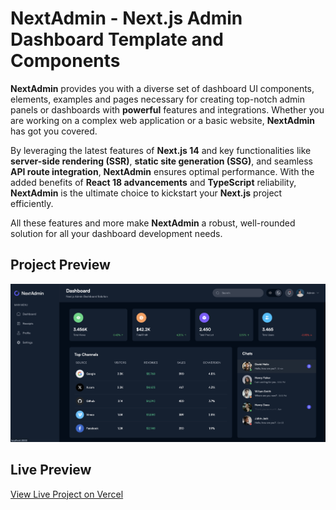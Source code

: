 # NextAdmin - Next.js Admin Dashboard Template and Components

**NextAdmin** provides you with a diverse set of dashboard UI components, elements, examples and pages necessary for creating top-notch admin panels or dashboards with **powerful** features and integrations. Whether you are working on a complex web application or a basic website, **NextAdmin** has got you covered.

By leveraging the latest features of **Next.js 14** and key functionalities like **server-side rendering (SSR)**, **static site generation (SSG)**, and seamless **API route integration**, **NextAdmin** ensures optimal performance. With the added benefits of **React 18 advancements** and **TypeScript** reliability, **NextAdmin** is the ultimate choice to kickstart your **Next.js** project efficiently.

All these features and more make **NextAdmin** a robust, well-rounded solution for all your dashboard development needs.

## Project Preview

![Project Preview](./public/images/preview/2024-09-19%20at%2011.43.05%20AM.png)

## Live Preview

<!-- markdownlint-disable-next-line MD033 -->
<a href="https://nextjs-admin-panel-mu.vercel.app" target="_blank">View Live Project on Vercel</a>
